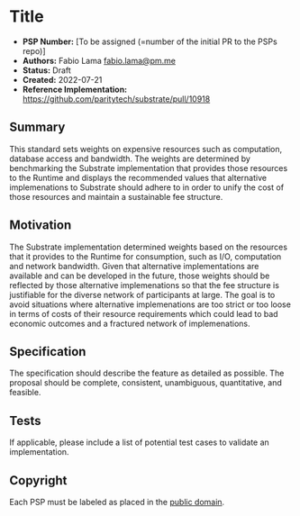 # Title

- **PSP Number:** [To be assigned (=number of the initial PR to the PSPs repo)]
- **Authors:** Fabio Lama <fabio.lama@pm.me>
- **Status:** Draft
- **Created:** 2022-07-21
- **Reference Implementation:** https://github.com/paritytech/substrate/pull/10918

## Summary

This standard sets weights on expensive resources such as computation, database
access and bandwidth. The weights are determined by benchmarking the Substrate
implementation that provides those resources to the Runtime and displays the
recommended values that alternative implemenations to Substrate should adhere to
in order to unify the cost of those resources and maintain a sustainable fee
structure.

## Motivation

The Substrate implementation determined weights based on the resources that it
provides to the Runtime for consumption, such as I/O, computation and network
bandwidth. Given that alternative implementations are available and can be
developed in the future, those weights should be reflected by those alternative
implemenations so that the fee structure is justifiable for the diverse network
of participants at large. The goal is to avoid situations where alternative
implemenations are too strict or too loose in terms of costs of their resource
requirements which could lead to bad economic outcomes and a fractured network
of implemenations.

## Specification

The specification should describe the feature as detailed as possible. The proposal should be
complete, consistent, unambiguous, quantitative, and feasible.

## Tests

If applicable, please include a list of potential test cases to validate an implementation.

## Copyright

Each PSP must be labeled as placed in the
[public domain](https://creativecommons.org/publicdomain/zero/1.0/).
